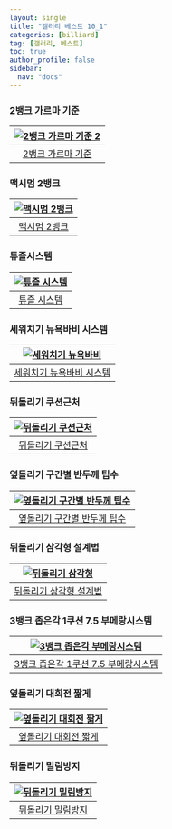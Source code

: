 ```yaml
---
layout: single
title: "갤러리 베스트 10_1"
categories: [billiard]
tag: [갤러리, 베스트]
toc: true
author_profile: false
sidebar:
  nav: "docs"
---
```


### 2뱅크 가르마 기준

| [![2뱅크 가르마 기준 2](/images/2%EB%B1%85%ED%81%AC%20%EA%B0%80%EB%A5%B4%EB%A7%88%20%EA%B8%B0%EC%A4%80%202.jpg)](https://docs.google.com/presentation/d/1voggjowC9sMgfeP4WD2gLbEqpkNWScCP/edit?usp=sharing&ouid=114978849290694301670&rtpof=true&sd=true) |
| :---: |
| [2뱅크 가르마 기준](https://youtu.be/4S4sI3eerQw?si=l3QDAmzyKcjjAfIM) |

### 맥시멈 2뱅크

| [![맥시멈 2뱅크](/images/2%EB%B1%85%ED%81%AC%20%EB%A7%A5%EC%8B%9C%EB%A9%88.png)](https://docs.google.com/presentation/d/1L9aicJ2EbfHIw8XXuzC6I_aavjUEVOQo/edit#slide=id.p1) |
| :---: |
| [맥시멈 2뱅크](https://youtu.be/vi41tAOj-5M?si=oqGnT5kOLvpq8Jj4) |

### 튜즐시스템

| [![튜즐 시스템](/images/%EB%B9%84%EA%BB%B4%EC%B9%98%EA%B8%B0%20%ED%8A%9C%EC%A6%90%EC%8B%9C%EC%8A%A4%ED%85%9C.png)](https://docs.google.com/presentation/d/19BbmAqgo-322urzSmgZ9kvMOFvgo_p8K/edit?usp=sharing&ouid=114978849290694301670&rtpof=true&sd=true) |
| :---: |
| [튜즐 시스템](https://youtu.be/pu9tktANUJs) |

### 세워치기 뉴욕바비 시스템

| [![세워치기 뉴욕바비](/images/%EC%84%B8%EC%9B%8C%EC%B9%98%EA%B8%B0%20%EB%89%B4%EC%9A%95%EB%B0%94%EB%B9%84.png)](https://docs.google.com/presentation/d/1y78BR6XU_nQRXd73enAfQFjPWpzZO9Zc/edit?usp=sharing&ouid=114978849290694301670&rtpof=true&sd=true) |
| :---: |
| [세워치기 뉴욕바비 시스템](https://youtu.be/5wPGhcA6sHc?si=pHkZmeHMz89muByl) |

### 뒤돌리기 쿠션근처

| [![뒤돌리기 쿠션근처](/images/%EB%92%A4%EB%8F%8C%EB%A6%AC%EA%B8%B0%20%EC%BF%A0%EC%85%98%EA%B7%BC%EC%B2%98.png)](https://docs.google.com/presentation/d/1HgPI2isGECGgznvLg13qbIKPt6WPf8yd/edit?usp=sharing&ouid=114978849290694301670&rtpof=true&sd=true) |
| :---: |
| [뒤돌리기 쿠션근처](https://youtu.be/zdLZpCPp-vE?si=ym6MqBAnvNsVKcOl) |

### 옆돌리기 구간별 반두께 팁수

| [![옆돌리기 구간별 반두께 팁수](/images/%EC%98%86%EB%8F%8C%EB%A6%AC%EA%B8%B0%20%EA%B5%AC%EA%B0%84%EB%B3%84%20%ED%8C%81%EC%88%98%20%EB%B0%98%EB%91%90%EA%BB%98.png)](https://docs.google.com/presentation/d/1wXxnur12kPPeV7zaWu7iLNZ4lRDlyHU1/edit?usp=sharing&ouid=114978849290694301670&rtpof=true&sd=true) |
| :---: |
| [옆돌리기 구간별 반두께 팁수](https://youtu.be/YvsMuy96MGk?si=InJDlEnPvKpHDYCU) |

### 뒤돌리기 삼각형 설계법

| [![뒤돌리기 삼각형](/images/%EB%92%A4%EB%8F%8C%EB%A6%AC%EA%B8%B0%20%EC%82%BC%EA%B0%81%ED%98%95.png)](https://docs.google.com/presentation/d/1QM49LZq0pRpnDqF2Ech7n7gxtm0DCpQT/edit?usp=sharing&ouid=114978849290694301670&rtpof=true&sd=true) |
| :---: |
| [뒤돌리기 삼각형 설계법](https://youtu.be/V-oTIuklKh0?si=dRN-YaD1XTF23Uy_) |

### 3뱅크 좁은각 1쿠션 7.5 부메랑시스템

| [![3뱅크 좁은각 부메랑시스템](/images/3%EB%B1%85%ED%81%AC%20%EC%A2%81%EC%9D%80%EA%B0%81%20%EB%B6%80%EB%A9%94%EB%9E%91%EC%8B%9C%EC%8A%A4%ED%85%9C.png)](https://docs.google.com/presentation/d/11_zsCm2HrrS92rGtbls2tgp-u3flpu7F/edit?usp=sharing&ouid=114978849290694301670&rtpof=true&sd=true) |
| :---: |
| [3뱅크 좁은각 1쿠션 7.5 부메랑시스템](https://youtu.be/_3qwYkJCcKk?si=VpJkeKLRiaMgnyaE) |

### 옆돌리기 대회전 짧게

| [![옆돌리기 대회전 짧게](/images/%EC%98%86%EB%8F%8C%EB%A6%AC%EA%B8%B0%20%EB%8C%80%ED%9A%8C%EC%A0%84%20%EC%A7%A7%EA%B2%8C.png)](https://docs.google.com/presentation/d/1KjWIakXFYVSMTCJnQU2TX4ITmretKiw4/edit?usp=sharing&ouid=114978849290694301670&rtpof=true&sd=true) |
| :---: |
| [옆돌리기 대회전 짧게](https://youtu.be/k7tKKjc5nOI?si=1MJ1Ny-pbl7--c4y) |

### 뒤돌리기 밀림방지

| [![뒤돌리기 밀림방지](/images/%EB%92%A4%EB%8F%8C%EB%A6%AC%EA%B8%B0%20%EB%B0%80%EB%A6%BC%EB%B0%A9%EC%A7%80.png)](https://docs.google.com/presentation/d/1ptEQorU068l26wYNhW0xCIA-xlPVI6pS/edit?usp=sharing&ouid=114978849290694301670&rtpof=true&sd=true) |
| :---: |
| [뒤돌리기 밀림방지](https://youtu.be/vNwbvQbiPqA?si=ARegV6pXUeVGhuHE) |
